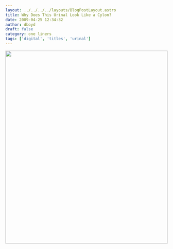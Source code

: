 ```yaml
---
layout: ../../../../layouts/BlogPostLayout.astro
title: Why Does This Urinal Look Like a Cylon?
date: 2009-04-25 12:34:32
author: dboyd
draft: false
category: one liners
tags: ['digital', 'titles', 'urinal']
---
```

<img
    srcset="https://img.danaboyd.com/images/2009/04/cylonUrinal_480.avif 480w"
    sizes="(max-width: 480px) 100vw"
    src="https://img.danaboyd.com/images/2009/04/cylonUrinal.jpg"
    alt=""
    style="width: clamp(0px, 100%, 600px); height: auto;"
/>

